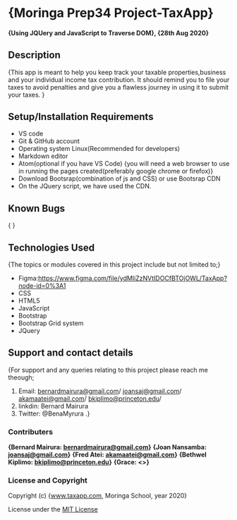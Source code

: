 <!--headings-->

# {Moringa Prep34 Project-TaxApp}

#### {Using JQUery and JavaScript to Traverse DOM}, {28th Aug 2020}

## Description

{This app is meant to help you keep track  your taxable properties,business and your individual income tax contribution.
It should remind you to file your taxes to avoid penalties
and give you a flawless journey in using it to submit your taxes.
 }

## Setup/Installation Requirements

* VS code 
* Git & GitHub account
* Operating system Linux(Recommended for developers)
* Markdown editor
* Atom(optional if you have VS Code)
{you will need a web browser to use in running the pages created(preferably google chrome or firefox)}
* Download Bootsrap(combination of js and CSS) or use Bootsrap CDN
* On the JQuery script, we have used the CDN.

## Known Bugs

{ }

## Technologies Used

{The topics or modules covered in this project include but not limited to;}

* Figma:https://www.figma.com/file/ydMIiZzNVtIDOCfBTOjOWL/TaxApp?node-id=0%3A1
* CSS
* HTML5
* JavaScript
* Bootstrap
* Bootstrap Grid system
* JQuery

## Support and contact details

{For support and any queries relating to this project please reach me theough;

1. Email: bernardmairura@gmail.com/ joansaj@gmail.com/     akamaatei@gmail.com/ bkiplimo@princeton.edu/
2. linkdin: Bernard Mairura 
3. Twitter: @BenaMyrura  .}

### Contributers

 **{Bernard Mairura: <bernardmairura@gmail.com>}**
 **{Joan Nansamba: <joansaj@gmail.com>}**
 **{Fred Atei: <akamaatei@gmail.com>}**
 **{Bethwel Kiplimo: <bkiplimo@princeton.edu>}**
 **{Grace: <>}**

### License and Copyright

Copyright (c) {www.taxapp.com, Moringa School, year 2020}

License under the [MIT License](LICENSE)